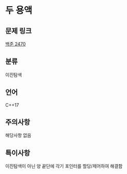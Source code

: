 # 두 용액
## 문제 링크
[백준 2470](https://www.acmicpc.net/problem/2470)
## 분류
이진탐색
## 언어
C++17
## 주의사항
해당사항 없음
## 특이사항
이진탐색이 아닌 양 끝단에 각기 포인터를 할당/제어하여 해결함